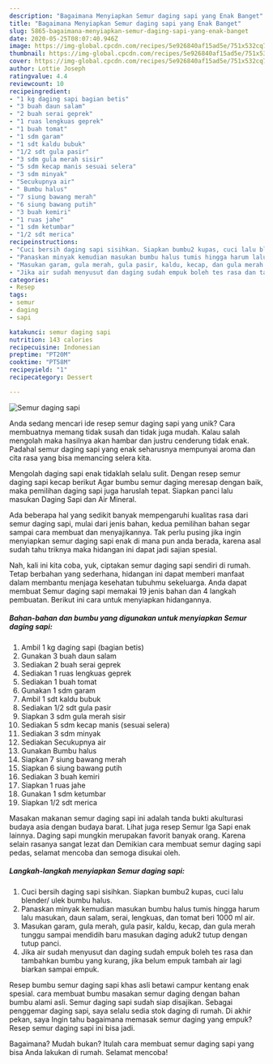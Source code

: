 ```yaml
---
description: "Bagaimana Menyiapkan Semur daging sapi yang Enak Banget"
title: "Bagaimana Menyiapkan Semur daging sapi yang Enak Banget"
slug: 5865-bagaimana-menyiapkan-semur-daging-sapi-yang-enak-banget
date: 2020-05-25T08:07:40.946Z
image: https://img-global.cpcdn.com/recipes/5e926840af15ad5e/751x532cq70/semur-daging-sapi-foto-resep-utama.jpg
thumbnail: https://img-global.cpcdn.com/recipes/5e926840af15ad5e/751x532cq70/semur-daging-sapi-foto-resep-utama.jpg
cover: https://img-global.cpcdn.com/recipes/5e926840af15ad5e/751x532cq70/semur-daging-sapi-foto-resep-utama.jpg
author: Lottie Joseph
ratingvalue: 4.4
reviewcount: 10
recipeingredient:
- "1 kg daging sapi bagian betis"
- "3 buah daun salam"
- "2 buah serai geprek"
- "1 ruas lengkuas geprek"
- "1 buah tomat"
- "1 sdm garam"
- "1 sdt kaldu bubuk"
- "1/2 sdt gula pasir"
- "3 sdm gula merah sisir"
- "5 sdm kecap manis sesuai selera"
- "3 sdm minyak"
- "Secukupnya air"
- " Bumbu halus"
- "7 siung bawang merah"
- "6 siung bawang putih"
- "3 buah kemiri"
- "1 ruas jahe"
- "1 sdm ketumbar"
- "1/2 sdt merica"
recipeinstructions:
- "Cuci bersih daging sapi sisihkan. Siapkan bumbu2 kupas, cuci lalu blender/ ulek bumbu halus."
- "Panaskan minyak kemudian masukan bumbu halus tumis hingga harum lalu masukan, daun salam, serai, lengkuas, dan tomat beri 1000 ml air."
- "Masukan garam, gula merah, gula pasir, kaldu, kecap, dan gula merah tunggu sampai mendidih baru masukan daging aduk2 tutup dengan tutup panci."
- "Jika air sudah menyusut dan daging sudah empuk boleh tes rasa dan tambahkan bumbu yang kurang, jika belum empuk tambah air lagi biarkan sampai empuk."
categories:
- Resep
tags:
- semur
- daging
- sapi

katakunci: semur daging sapi 
nutrition: 143 calories
recipecuisine: Indonesian
preptime: "PT20M"
cooktime: "PT58M"
recipeyield: "1"
recipecategory: Dessert

---
```



![Semur daging sapi](https://img-global.cpcdn.com/recipes/5e926840af15ad5e/751x532cq70/semur-daging-sapi-foto-resep-utama.jpg)

Anda sedang mencari ide resep semur daging sapi yang unik? Cara membuatnya memang tidak susah dan tidak juga mudah. Kalau salah mengolah maka hasilnya akan hambar dan justru cenderung tidak enak. Padahal semur daging sapi yang enak seharusnya mempunyai aroma dan cita rasa yang bisa memancing selera kita.

Mengolah daging sapi enak tidaklah selalu sulit. Dengan resep semur daging sapi kecap berikut Agar bumbu semur daging meresap dengan baik, maka pemilihan daging sapi juga haruslah tepat. Siapkan panci lalu masukan Daging Sapi dan Air Mineral.

Ada beberapa hal yang sedikit banyak mempengaruhi kualitas rasa dari semur daging sapi, mulai dari jenis bahan, kedua pemilihan bahan segar sampai cara membuat dan menyajikannya. Tak perlu pusing jika ingin menyiapkan semur daging sapi enak di mana pun anda berada, karena asal sudah tahu triknya maka hidangan ini dapat jadi sajian spesial.


Nah, kali ini kita coba, yuk, ciptakan semur daging sapi sendiri di rumah. Tetap berbahan yang sederhana, hidangan ini dapat memberi manfaat dalam membantu menjaga kesehatan tubuhmu sekeluarga. Anda dapat membuat Semur daging sapi memakai 19 jenis bahan dan 4 langkah pembuatan. Berikut ini cara untuk menyiapkan hidangannya.

<!--inarticleads1-->

##### Bahan-bahan dan bumbu yang digunakan untuk menyiapkan Semur daging sapi:

1. Ambil 1 kg daging sapi (bagian betis)
1. Gunakan 3 buah daun salam
1. Sediakan 2 buah serai geprek
1. Sediakan 1 ruas lengkuas geprek
1. Sediakan 1 buah tomat
1. Gunakan 1 sdm garam
1. Ambil 1 sdt kaldu bubuk
1. Sediakan 1/2 sdt gula pasir
1. Siapkan 3 sdm gula merah sisir
1. Sediakan 5 sdm kecap manis (sesuai selera)
1. Sediakan 3 sdm minyak
1. Sediakan Secukupnya air
1. Gunakan  Bumbu halus
1. Siapkan 7 siung bawang merah
1. Siapkan 6 siung bawang putih
1. Sediakan 3 buah kemiri
1. Siapkan 1 ruas jahe
1. Gunakan 1 sdm ketumbar
1. Siapkan 1/2 sdt merica


Masakan makanan semur daging sapi ini adalah tanda bukti akulturasi budaya asia dengan budaya barat. Lihat juga resep Semur Iga Sapi enak lainnya. Daging sapi mungkin merupakan favorit banyak orang. Karena selain rasanya sangat lezat dan Demikian cara membuat semur daging sapi pedas, selamat mencoba dan semoga disukai oleh. 

<!--inarticleads2-->

##### Langkah-langkah menyiapkan Semur daging sapi:

1. Cuci bersih daging sapi sisihkan. Siapkan bumbu2 kupas, cuci lalu blender/ ulek bumbu halus.
1. Panaskan minyak kemudian masukan bumbu halus tumis hingga harum lalu masukan, daun salam, serai, lengkuas, dan tomat beri 1000 ml air.
1. Masukan garam, gula merah, gula pasir, kaldu, kecap, dan gula merah tunggu sampai mendidih baru masukan daging aduk2 tutup dengan tutup panci.
1. Jika air sudah menyusut dan daging sudah empuk boleh tes rasa dan tambahkan bumbu yang kurang, jika belum empuk tambah air lagi biarkan sampai empuk.


Resep bumbu semur daging sapi khas asli betawi campur kentang enak spesial. cara membuat bumbu masakan semur daging dengan bahan bumbu alami asli. Semur daging sapi sudah siap disajikan. Sebagai penggemar daging sapi, saya selalu sedia stok daging di rumah. Di akhir pekan, saya Ingin tahu bagaimana memasak semur daging yang empuk? Resep semur daging sapi ini bisa jadi. 

Bagaimana? Mudah bukan? Itulah cara membuat semur daging sapi yang bisa Anda lakukan di rumah. Selamat mencoba!

